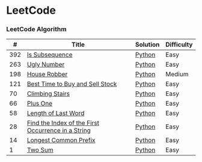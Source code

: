 
LeetCode
========

### LeetCode Algorithm

| # | Title | Solution | Difficulty |
|---| ----- | -------- | ---------- |
|392|[Is Subsequence](https://leetcode.com/problems/is-subsequence/) | [Python](./algorithms/isSubsequence/isSubsequence.py) |Easy|
|263|[Ugly Number](https://leetcode.com/problems/ugly-number/) | [Python](./algorithms/uglyNumber/uglyNumber.py) |Easy|
|198|[House Robber](https://leetcode.com/problems/house-robber/) | [Python](./algorithms/houseRobber/houseRobber.py) |Medium|
|121|[Best Time to Buy and Sell Stock](https://leetcode.com/problems/best-time-to-buy-and-sell-stock/) | [Python](./algorithms/bestTimeToBuyAndSellStock/bestTimeToBuyAndSellStock.py) |Easy|
|70|[Climbing Stairs](https://leetcode.com/problems/climbing-stairs/) | [Python](./algorithms/climbingStairs/climbingStairs.py) |Easy|
|66|[Plus One](https://leetcode.com/problems/plus-one/) | [Python](./algorithms/plusOne/plusOne.py) |Easy|
|58|[Length of Last Word](https://leetcode.com/problems/length-of-last-word/) | [Python](./algorithms/lengthOfLastWord/lengthOfLastWord.py) |Easy|
|28|[Find the Index of the First Occurrence in a String](https://leetcode.com/problems/find-the-index-of-the-first-occurrence-in-a-string/) | [Python](./algorithms/findTheIndexOfTheFirstOccurrenceInAString/findTheIndexOfTheFirstOccurrenceInAString.py) |Easy|
|14|[Longest Common Prefix](https://leetcode.com/problems/longest-common-prefix/) | [Python](./algorithms/longestCommonPrefix/longestCommonPrefix.py) |Easy|
|1|[Two Sum](https://leetcode.com/problems/two-sum/) | [Python](./algorithms/twoSum/twoSum.py) |Easy|
